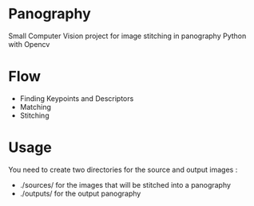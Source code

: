 # Panography
Small Computer Vision project for image stitching in panography
Python with Opencv
# Flow
* Finding Keypoints and Descriptors
* Matching
* Stitching
# Usage
You need to create two directories for the source and output images :
* ./sources/ for the images that will be stitched into a panography
* ./outputs/ for the output panography